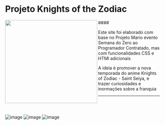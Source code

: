 # Projeto Knights of the Zodiac



<img align="left" src="https://giffiles.alphacoders.com/186/186342.gif"  width="300" height="270" />
####

<p>Este site foi elaborado com base no Projeto Mario evento Semana do Zero ao Programador Contratado, mas com funcionalidades CSS e HTMl adicionais</p>
A ideia é promover a nova temporada do anime Knights of Zodiac - Saint Seiya, e trazer curiosidades e inormações sobre a franquia 

 
 ---------------------------------------------------------

##
<br>

![image](https://user-images.githubusercontent.com/102807406/219414485-14b640a2-e935-4e4f-ac79-75ff236f25f4.png)
![image](https://user-images.githubusercontent.com/102807406/219414646-256ad86d-4f37-4be5-a62f-02339f2cc6c7.png)
![image](https://user-images.githubusercontent.com/102807406/219414825-e79227d5-acd6-4e27-8f06-1600228b94aa.png)
